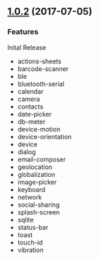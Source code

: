 <a name="1.0.2"></a>
## [1.0.2](https://github.com/chrisgriffith/ionic-native-mocks) (2017-07-05)

### Features
Inital Release
- actions-sheets
- barcode-scanner
- ble
- bluetooth-serial
- calendar
- camera
- contacts
- date-picker
- db-meter
- device-motion
- device-orientation
- device
- dialog
- email-composer
- geolocation
- globalization
- image-picker
- keyboard
- network
- social-sharing
- splash-screen
- sqlite
- status-bar
- toast
- touch-id
- vibration
